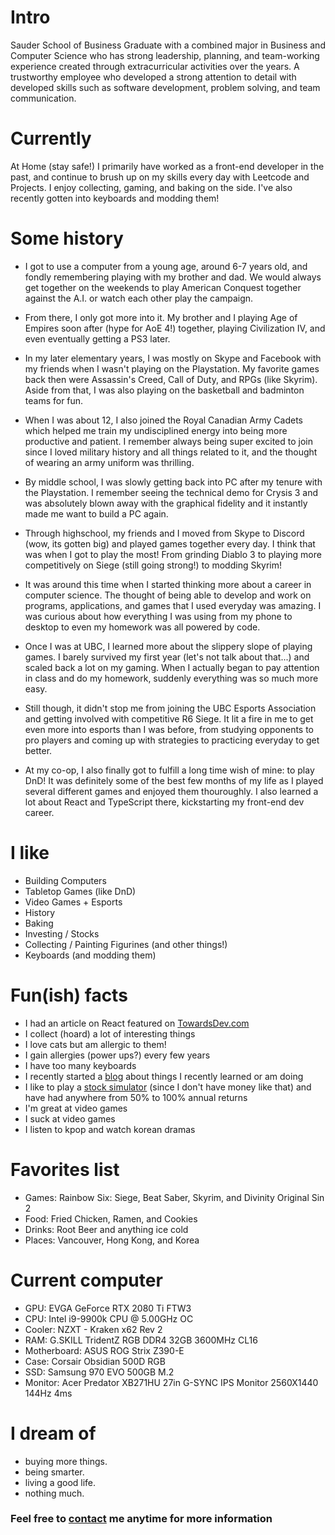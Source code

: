 
# Intro

Sauder School of Business Graduate with a combined major in Business and Computer Science who has strong leadership, planning, and team-working experience created through extracurricular activities over the years. A trustworthy employee who developed a strong attention to detail with developed skills such as software development, problem solving, and team communication. 

# Currently

At Home (stay safe!) I primarily have worked as a front-end developer in the past, and continue to brush up on my skills every day with Leetcode and Projects. I enjoy collecting, gaming, and baking on the side. I've also recently gotten into keyboards and modding them!

# Some history

- I got to use a computer from a young age, around 6-7 years old, and fondly remembering playing with my brother and dad. We would always get together on the weekends to play American Conquest together against the A.I. or watch each other play the campaign.

- From there, I only got more into it. My brother and I playing Age of Empires soon after (hype for AoE 4!) together, playing Civilization IV, and even eventually getting a PS3 later.

- In my later elementary years, I was mostly on Skype and Facebook with my friends when I wasn't playing on the Playstation. My favorite games back then were Assassin's Creed, Call of Duty, and RPGs (like Skyrim). Aside from that, I was also playing on the basketball and badminton teams for fun.

- When I was about 12, I also joined the Royal Canadian Army Cadets which helped me train my undisciplined energy into being more productive and patient. I remember always being super excited to join since I loved military history and all things related to it, and the thought of wearing an army uniform was thrilling.

- By middle school, I was slowly getting back into PC after my tenure with the Playstation. I remember seeing the technical demo for Crysis 3 and was absolutely blown away with the graphical fidelity and it instantly made me want to build a PC again. 

- Through highschool, my friends and I moved from Skype to Discord (wow, its gotten big) and played games together every day. I think that was when I got to play the most! From grinding Diablo 3 to playing more competitively on Siege (still going strong!) to modding Skyrim!

- It was around this time when I started thinking more about a career in computer science. The thought of being able to develop and work on programs, applications, and games that I used everyday was amazing. I was curious about how everything I was using from my phone to desktop to even my homework was all powered by code.

- Once I was at UBC, I learned more about the slippery slope of playing games. I barely survived my first year (let's not talk about that...) and scaled back a lot on my gaming. When I actually began to pay attention in class and do my homework, suddenly everything was so much more easy.

- Still though, it didn't stop me from joining the UBC Esports Association and getting involved with competitive R6 Siege. It lit a fire in me to get even more into esports than I was before, from studying opponents to pro players and coming up with strategies to practicing everyday to get better.

- At my co-op, I also finally got to fulfill a long time wish of mine: to play DnD! It was definitely some of the best few months of my life as I played several different games and enjoyed them thouroughly. I also learned a lot about React and TypeScript there, kickstarting my front-end dev career.

# I like

- Building Computers
- Tabletop Games (like DnD)
- Video Games + Esports 
- History
- Baking
- Investing / Stocks
- Collecting / Painting Figurines (and other things!)
- Keyboards (and modding them)

# Fun(ish) facts

- I had an article on React featured on [TowardsDev.com](https://towardsdev.com/using-reacts-useeffect-hook-b345de0afe15)
- I collect (hoard) a lot of interesting things
- I love cats but am allergic to them!
- I gain allergies (power ups?) every few years
- I have too many keyboards
- I recently started a [blog](https://brianmli.medium.com/) about things I recently learned or am doing
- I like to play a [stock simulator](https://www.investopedia.com/simulator/home.aspx) (since I don't have money like that) and have had anywhere from 50% to 100% annual returns 
- I'm great at video games
- I suck at video games
- I listen to kpop and watch korean dramas

# Favorites list
- Games: Rainbow Six: Siege, Beat Saber, Skyrim, and Divinity Original Sin 2
- Food: Fried Chicken, Ramen, and Cookies
- Drinks: Root Beer and anything ice cold
- Places: Vancouver, Hong Kong, and Korea

# Current computer
- GPU: EVGA GeForce RTX 2080 Ti FTW3
- CPU: Intel i9-9900k CPU @ 5.00GHz OC
- Cooler: NZXT - Kraken x62 Rev 2
- RAM: G.SKILL TridentZ RGB DDR4 32GB 3600MHz CL16
- Motherboard: ASUS ROG Strix Z390-E
- Case: Corsair Obsidian 500D RGB
- SSD: Samsung 970 EVO 500GB M.2
- Monitor: Acer Predator XB271HU 27in G-SYNC IPS Monitor 2560X1440 144Hz 4ms

# I dream of

- buying more things.
- being smarter.
- living a good life.
- nothing much.

### Feel free to [contact](https://brianmli.github.io/site/contact) me anytime for more information
